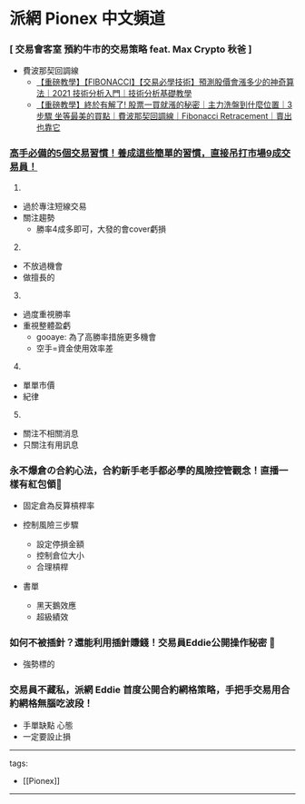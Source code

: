 #  派網 Pionex 中文頻道

### [ 交易會客室 預約牛市的交易策略 feat. Max Crypto 秋爸 ]
* 費波那契回調線
  * [【重磅教學】【FIBONACCI】【交易必學技術】預測股價會漲多少的神奇算法｜2021 技術分析入門｜技術分析基礎教學](https://youtu.be/DfDNUeyXq8s)
  * [【重磅教學】終於有解了! 股票一買就漲的秘密｜主力洗盤到什麼位置｜3步驟 坐等最美的買點｜費波那契回調線｜Fibonacci Retracement｜賣出也靠它](https://youtu.be/DXH388k2hu8)

### [ 高手必備的5個交易習慣！養成這些簡單的習慣，直接吊打市場9成交易員！ ](https://www.youtube.com/watch?v=VUB4rkcd58c)

1. 
  * 過於專注短線交易
  * 關注趨勢
    * 勝率4成多即可，大發的會cover虧損
2.
  * 不放過機會
  * 做擅長的
3. 
  * 過度重視勝率
  * 重視整體盈虧
    * gooaye: 為了高勝率措施更多機會
    * 空手=資金使用效率差
4. 
  * 單單市價
  * 紀律
5. 
  * 關注不相關消息
  * 只關注有用訊息

### 永不爆倉の合約心法，合約新手老手都必學的風險控管觀念！直播一樣有紅包領🧧
* 固定倉為反算槓桿率

* 控制風險三步驟
  * 設定停損金額
  * 控制倉位大小
  * 合理槓桿

* 書單
  * 黑天鵝效應
  * 超級績效

### 如何不被插針？還能利用插針賺錢！交易員Eddie公開操作秘密 👀
* 強勢標的

### 交易員不藏私，派網 Eddie 首度公開合約網格策略，手把手交易用合約網格無腦吃波段！
* 手單缺點 心態
* 一定要設止損


---
tags:
  - [[Pionex]]
  
---
